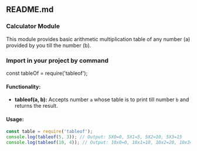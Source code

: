 ## README.md
### Calculator Module
This module provides basic arithmetic multiplication table of any number (a) provided by you till the number (b).
### Import in your project by command 
const tableOf = require('tableof');
#### Functionality:
- **tableof(a, b):** Accepts number `a` whose table is to print till number `b` and returns the result.

#### Usage:
```javascript
const table = require('tableof');
console.log(tableof(5, 3)); // Output: 5X0=0, 5X1=5, 5X2=10, 5X3=15
console.log(tableof(10, 4)); // Output: 10x0=0, 10x1=10, 10x2=20, 10x3=30, 10x4=40
